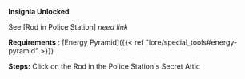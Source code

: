 **Insignia Unlocked**

See [Rod in Police Station] _need link_

**Requirements** : [Energy Pyramid]({{< ref "lore/special_tools#energy-pyramid" >}})

**Steps:** Click on the Rod in the Police Station's Secret Attic

